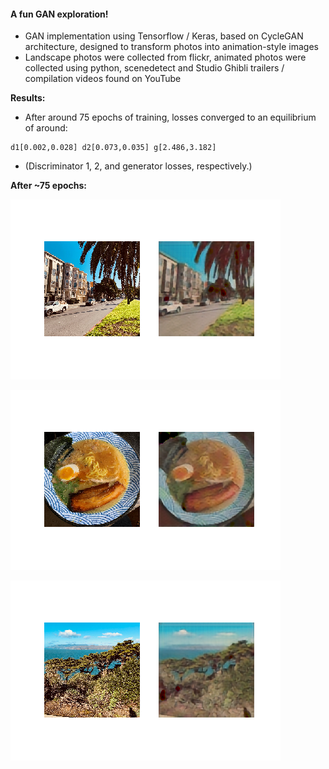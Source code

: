 #### A fun GAN exploration!

- GAN implementation using Tensorflow / Keras, based on CycleGAN architecture, designed to transform photos into animation-style images
- Landscape photos were collected from flickr, animated photos were collected using python, scenedetect and Studio Ghibli trailers / compilation videos found on YouTube

**Results:**

- After around 75 epochs of training, losses converged to an equilibrium of around:

```
d1[0.002,0.028] d2[0.073,0.035] g[2.486,3.182]
```

- (Discriminator 1, 2, and generator losses, respectively.)

**After ~75 epochs:**

![0](./results/0.png)

![5](./results/1.png)

![4](./results/3.png)
